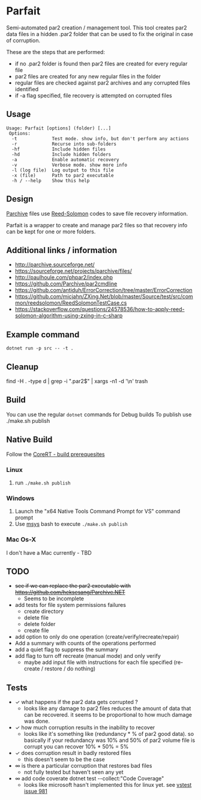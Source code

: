 # Parfait #
Semi-automated par2 creation / management tool.
This tool creates par2 data files in a hidden .par2 folder that can be used to fix the original in case of corruption.

These are the steps that are performed:
* if no .par2 folder is found then par2 files are created for every regular file
* par2 files are created for any new regular files in the folder
* regular files are checked against par2 archives and any corrupted files identified
* if -a flag specified, file recovery is attempted on corrupted files

## Usage ##
```
Usage: Parfait [options] (folder) [...]
 Options:
  -t             Test mode. show info, but don't perform any actions
  -r             Recurse into sub-folders
  -hf            Include hidden files
  -hd            Include hidden folders
  -a             Enable automatic recovery
  -v             Verbose mode. show more info
  -l (log file)  Log output to this file
  -x (file)      Path to par2 executable
  -h / --help    Show this help
```

## Design ##
[Parchive](http://parchive.sourceforge.net/) files use [Reed-Solomon](https://en.wikipedia.org/wiki/Reed-Solomon_error_correction) codes to save file recovery information.

Parfait is a wrapper to create and manage par2 files so that recovery info can be kept for one or more folders.

## Additional links / information ##
* http://parchive.sourceforge.net/
* https://sourceforge.net/projects/parchive/files/
* http://paulhoule.com/phpar2/index.php
* https://github.com/Parchive/par2cmdline
* https://github.com/antiduh/ErrorCorrection/tree/master/ErrorCorrection
* https://github.com/micjahn/ZXing.Net/blob/master/Source/test/src/common/reedsolomon/ReedSolomonTestCase.cs
* https://stackoverflow.com/questions/24578536/how-to-apply-reed-solomon-algorithm-using-zxing-in-c-sharp

## Example command
`dotnet run -p src -- -t .`

## Cleanup
find -H . -type d | grep -i "\.par2$" | xargs -n1 -d '\n' trash

## Build
You can use the regular ```dotnet``` commands for Debug builds
To publish use ./make.sh publish

## Native Build
Follow the [CoreRT - build prerequesites](https://github.com/dotnet/corert/blob/ebfbbcd99fac1746a8489a393a4873800c470ef3/Documentation/prerequisites-for-building.md)

### Linux
1. run ```./make.sh publish```

### Windows
1. Launch the "x64 Native Tools Command Prompt for VS" command prompt
2. Use [msys](http://mingw.org/wiki/msys) bash to execute ```./make.sh publish```

### Mac Os-X
I don't have a Mac currently - TBD

## TODO
* ~~see if we can replace the par2 executable with https://github.com/heksesang/Parchive.NET~~
  * Seems to be incomplete
* add tests for file system permissions failures
  * create directory
  * delete file
  * delete folder
  * create file
* add option to only do one operation (create/verify/recreate/repair)
* Add a summary with counts of the operations performed
* add a quiet flag to suppress the summary
* add flag to turn off recreate (manual mode) and only verify
  * maybe add input file with instructions for each file specified (re-create / restore / do nothing)

## Tests ##

* ✓ what happens if the par2 data gets corrupted ?
  * looks like any damage to par2 files reduces the amount of data that can be recovered. it seems to be proportional to how much damage was done.
* ✓ how much corruption results in the inability to recover
  * looks like it's something like (redundancy * % of par2 good data). so basically if your redundancy was 10% and 50% of par2 volume file is corrupt you can recover 10% * 50% = 5%
* ✓ does corruption result in badly restored files
  * this doesn't seem to be the case
* ∞ is there a particular corruption that restores bad files
  * not fully tested but haven't seen any yet
* ∞ add code coverate dotnet test --collect:"Code Coverage"
  * looks like microsoft hasn't implemented this for linux yet. see [vstest issue 981](https://github.com/Microsoft/vstest/issues/981)
